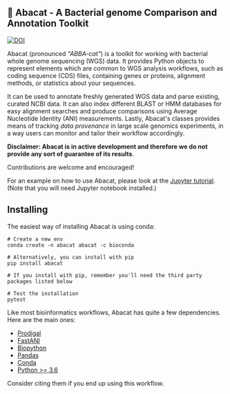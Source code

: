 ## 🥑 Abacat - A Bacterial genome Comparison and Annotation Toolkit 

[![DOI](https://zenodo.org/badge/99698135.svg)](https://zenodo.org/record/3740277)  

Abacat (pronounced *"ABBA-cat"*) is a toolkit for working with bacterial whole genome sequencing
(WGS) data. It provides Python objects to represent elements which are common to WGS analysis workflows,
such as coding sequence (CDS) files, containing genes or proteins, alignment methods, or
statistics about your sequences.

It can be used to annotate freshly generated WGS data and parse existing, curated NCBI data. It can also index 
different BLAST or HMM databases for easy alignment searches and produce comparisons using Average Nucleotide Identity 
(ANI) measurements. Lastly, Abacat's classes provides means of tracking *data provenance* in large scale genomics 
experiments, in a way users can monitor and tailor their workflow accordingly.

**Disclaimer: Abacat is in active development and therefore we do not provide any sort of guarantee of its results**.

Contributions are welcome and encouraged!

For an example on how to use Abacat, please look at the [Jupyter tutorial](./tutorial.ipynb). (Note that you will need Jupyter notebook installed.)

## Installing

The easiest way of installing Abacat is using conda:
```
# Create a new env
conda create -n abacat abacat -c bioconda

# Alternatively, you can install with pip
pip install abacat  

# If you install with pip, remember you'll need the third party packages listed below

# Test the installation
pytest
```


Like most bioinformatics workflows, Abacat has quite a few dependencies. Here are the main ones:

* [Prodigal](https://github.com/hyattpd/Prodigal)
* [FastANI](https://github.com/ParBLiSS/FastANI)
* [Biopython](https://github.com/biopython/biopython)
* [Pandas](https://pandas.pydata.org/)
* [Conda](https://docs.conda.io/en/latest/)
* [Python >= 3.6](https://www.python.org/downloads/)

Consider citing them if you end up using this workflow.
